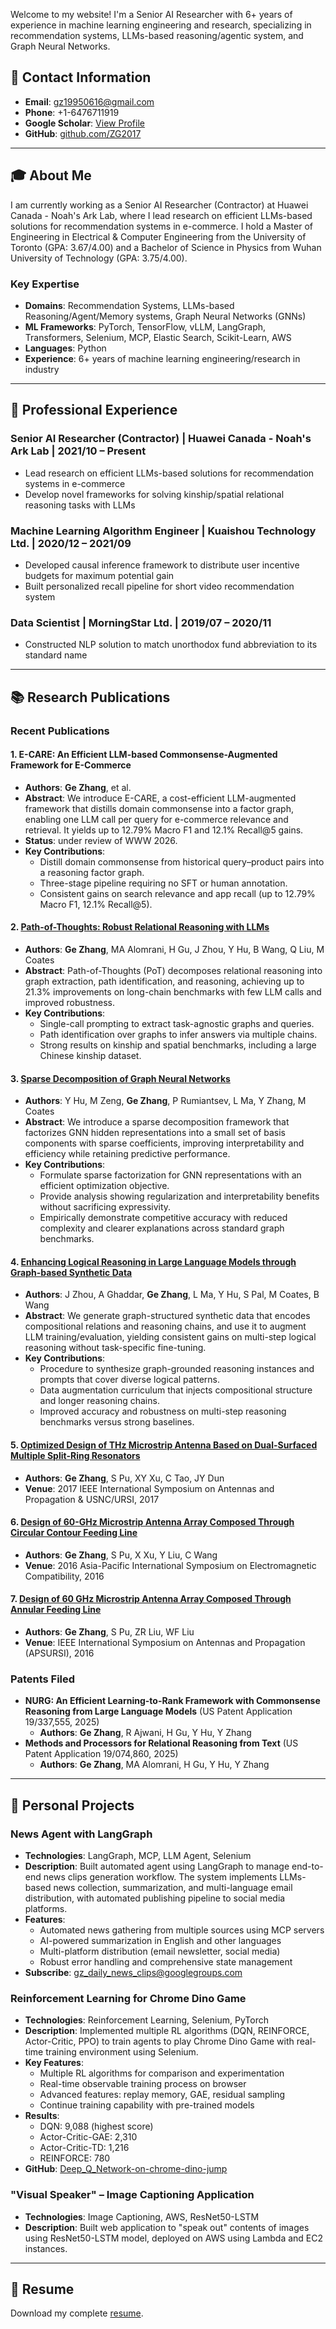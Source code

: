 Welcome to my website! I'm a Senior AI Researcher with 6+ years of experience in machine learning engineering and research, specializing in recommendation systems, LLMs-based reasoning/agentic system, and Graph Neural Networks.

## 📧 Contact Information

- **Email**: [gz19950616@gmail.com](mailto:gz19950616@gmail.com)
- **Phone**: +1-6476711919
- **Google Scholar**: [View Profile](https://scholar.google.ca/citations?user=_YDDusIAAAAJ&hl=en)
- **GitHub**: [github.com/ZG2017](https://github.com/ZG2017)

---

## 🎓 About Me

I am currently working as a Senior AI Researcher (Contractor) at Huawei Canada - Noah's Ark Lab, where I lead research on efficient LLMs-based solutions for recommendation systems in e-commerce. I hold a Master of Engineering in Electrical & Computer Engineering from the University of Toronto (GPA: 3.67/4.00) and a Bachelor of Science in Physics from Wuhan University of Technology (GPA: 3.75/4.00).

### Key Expertise
- **Domains**: Recommendation Systems, LLMs-based Reasoning/Agent/Memory systems, Graph Neural Networks (GNNs)
- **ML Frameworks**: PyTorch, TensorFlow, vLLM, LangGraph, Transformers, Selenium, MCP, Elastic Search, Scikit-Learn, AWS
- **Languages**: Python
- **Experience**: 6+ years of machine learning engineering/research in industry

---

## 💼 Professional Experience

### **Senior AI Researcher (Contractor)** | Huawei Canada - Noah's Ark Lab | 2021/10 – Present
- Lead research on efficient LLMs-based solutions for recommendation systems in e-commerce
- Develop novel frameworks for solving kinship/spatial relational reasoning tasks with LLMs

### **Machine Learning Algorithm Engineer** | Kuaishou Technology Ltd. | 2020/12 – 2021/09
- Developed causal inference framework to distribute user incentive budgets for maximum potential gain
- Built personalized recall pipeline for short video recommendation system

### **Data Scientist** | MorningStar Ltd. | 2019/07 – 2020/11
- Constructed NLP solution to match unorthodox fund abbreviation to its standard name

---

## 📚 Research Publications

### Recent Publications

#### 1. **E-CARE: An Efficient LLM-based Commonsense-Augmented Framework for E-Commerce**
- **Authors**: **Ge Zhang**, et al.
- **Abstract**: We introduce E-CARE, a cost-efficient LLM-augmented framework that distills domain commonsense into a factor graph, enabling one LLM call per query for e-commerce relevance and retrieval. It yields up to 12.79% Macro F1 and 12.1% Recall@5 gains.
- **Status**: under review of WWW 2026.
- **Key Contributions**: 
  - Distill domain commonsense from historical query–product pairs into a reasoning factor graph.
  - Three-stage pipeline requiring no SFT or human annotation.
  - Consistent gains on search relevance and app recall (up to 12.79% Macro F1, 12.1% Recall@5).

#### 2. [**Path-of-Thoughts: Robust Relational Reasoning with LLMs**](https://arxiv.org/abs/2412.17963)
- **Authors**: **Ge Zhang**, MA Alomrani, H Gu, J Zhou, Y Hu, B Wang, Q Liu, M Coates
- **Abstract**: Path-of-Thoughts (PoT) decomposes relational reasoning into graph extraction, path identification, and reasoning, achieving up to 21.3% improvements on long-chain benchmarks with few LLM calls and improved robustness.
- **Key Contributions**:
  - Single-call prompting to extract task-agnostic graphs and queries.
  - Path identification over graphs to infer answers via multiple chains.
  - Strong results on kinship and spatial benchmarks, including a large Chinese kinship dataset.

#### 3. [**Sparse Decomposition of Graph Neural Networks**](https://arxiv.org/abs/2410.19723)
- **Authors**: Y Hu, M Zeng, **Ge Zhang**, P Rumiantsev, L Ma, Y Zhang, M Coates
- **Abstract**: We introduce a sparse decomposition framework that factorizes GNN hidden representations into a small set of basis components with sparse coefficients, improving interpretability and efficiency while retaining predictive performance.
- **Key Contributions**:
  - Formulate sparse factorization for GNN representations with an efficient optimization objective.
  - Provide analysis showing regularization and interpretability benefits without sacrificing expressivity.
  - Empirically demonstrate competitive accuracy with reduced complexity and clearer explanations across standard graph benchmarks.

#### 4. [**Enhancing Logical Reasoning in Large Language Models through Graph-based Synthetic Data**](https://arxiv.org/abs/2409.12437)
- **Authors**: J Zhou, A Ghaddar, **Ge Zhang**, L Ma, Y Hu, S Pal, M Coates, B Wang
- **Abstract**: We generate graph-structured synthetic data that encodes compositional relations and reasoning chains, and use it to augment LLM training/evaluation, yielding consistent gains on multi-step logical reasoning without task-specific fine-tuning.
- **Key Contributions**:
  - Procedure to synthesize graph-grounded reasoning instances and prompts that cover diverse logical patterns.
  - Data augmentation curriculum that injects compositional structure and longer reasoning chains.
  - Improved accuracy and robustness on multi-step reasoning benchmarks versus strong baselines.

#### 5. [**Optimized Design of THz Microstrip Antenna Based on Dual-Surfaced Multiple Split-Ring Resonators**](https://ieeexplore.ieee.org/document/8072920)
- **Authors**: **Ge Zhang**, S Pu, XY Xu, C Tao, JY Dun
- **Venue**: 2017 IEEE International Symposium on Antennas and Propagation & USNC/URSI, 2017

#### 6. [**Design of 60-GHz Microstrip Antenna Array Composed Through Circular Contour Feeding Line**](https://ieeexplore.ieee.org/document/7522931)
- **Authors**: **Ge Zhang**, S Pu, X Xu, Y Liu, C Wang
- **Venue**: 2016 Asia-Pacific International Symposium on Electromagnetic Compatibility, 2016

#### 7. [**Design of 60 GHz Microstrip Antenna Array Composed Through Annular Feeding Line**](https://ieeexplore.ieee.org/document/7696531)
- **Authors**: **Ge Zhang**, S Pu, ZR Liu, WF Liu
- **Venue**: IEEE International Symposium on Antennas and Propagation (APSURSI), 2016

### Patents Filed
- **NURG: An Efficient Learning-to-Rank Framework with Commonsense Reasoning from Large Language Models** (US Patent Application 19/337,555, 2025)
  - **Authors**: **Ge Zhang**, R Ajwani, H Gu, Y Hu, Y Zhang
- **Methods and Processors for Relational Reasoning from Text** (US Patent Application 19/074,860, 2025)
  - **Authors**: **Ge Zhang**, MA Alomrani, H Gu, Y Hu, Y Zhang

---

## 🚀 Personal Projects

### **News Agent with LangGraph**
- **Technologies**: LangGraph, MCP, LLM Agent, Selenium
- **Description**: Built automated agent using LangGraph to manage end-to-end news clips generation workflow. The system implements LLMs-based news collection, summarization, and multi-language email distribution, with automated publishing pipeline to social media platforms.
- **Features**:
  - Automated news gathering from multiple sources using MCP servers
  - AI-powered summarization in English and other languages
  - Multi-platform distribution (email newsletter, social media)
  - Robust error handling and comprehensive state management
- **Subscribe**: [gz_daily_news_clips@googlegroups.com](mailto:gz_daily_news_clips@googlegroups.com)

### **Reinforcement Learning for Chrome Dino Game**
- **Technologies**: Reinforcement Learning, Selenium, PyTorch
- **Description**: Implemented multiple RL algorithms (DQN, REINFORCE, Actor-Critic, PPO) to train agents to play Chrome Dino Game with real-time training environment using Selenium.
- **Key Features**:
  - Multiple RL algorithms for comparison and experimentation
  - Real-time observable training process on browser
  - Advanced features: replay memory, GAE, residual sampling
  - Continue training capability with pre-trained models
- **Results**: 
  - DQN: 9,088 (highest score)
  - Actor-Critic-GAE: 2,310
  - Actor-Critic-TD: 1,216
  - REINFORCE: 780
- **GitHub**: [Deep_Q_Network-on-chrome-dino-jump](https://github.com/ZG2017/Deep_Q_Network-on-chrome-dino-jump)

### **"Visual Speaker" – Image Captioning Application**
- **Technologies**: Image Captioning, AWS, ResNet50-LSTM
- **Description**: Built web application to "speak out" contents of images using ResNet50-LSTM model, deployed on AWS using Lambda and EC2 instances.

---

## 📄 Resume

Download my complete [resume](resources/resume/GZ_resume_20250929.pdf).
